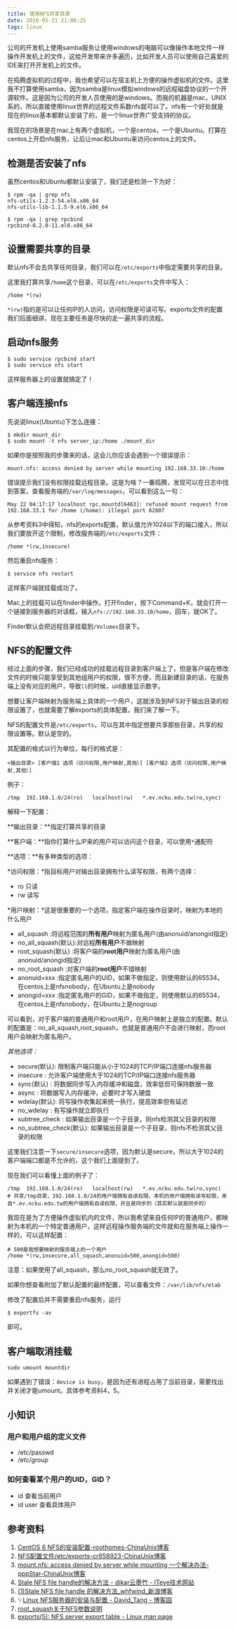 ```yaml
---
title: 使用NFS共享目录
date: 2016-05-21 21:06:25
tags: linux
---
```


公司的开发机上使用samba服务让使用windows的电脑可以像操作本地文件一样操作开发机上的文件，这给开发带来许多遍历，比如开发人员可以使用自己喜爱的IDE来打开开发机上的文件。

在捣腾虚拟机的过程中，我也希望可以在宿主机上方便的操作虚拟机的文件。这里我不打算使用samba，因为samba是linux模拟windows的远程磁盘协议的一个开源软件。这是因为公司的开发人员使用的是windows。而我的机器是mac，UNIX系的，所以直接使用linux世界的远程文件系数nfs就可以了。nfs有一个好处就是现在的linux基本都默认安装了的，是一个linux世界广受支持的协议。

我现在的场景是在mac上有两个虚拟机，一个是centos，一个是Ubuntu。打算在centos上开启nfs服务，让后让mac和Ubuntu来访问centos上的文件。

<!-- more -->

## 检测是否安装了nfs
虽然centos和Ubuntu都默认安装了，我们还是检测一下为好：

```
$ rpm -qa | grep nfs
nfs-utils-1.2.3-54.el6.x86_64
nfs-utils-lib-1.1.5-9.el6.x86_64

$ rpm -qa | grep rpcbind
rpcbind-0.2.0-11.el6.x86_64
```

## 设置需要共享的目录
默认nfs不会去共享任何目录，我们可以在`/etc/exports`中指定需要共享的目录。

这里我打算共享`/home`这个目录，可以在`/etc/exports`文件中写入：

    /home *(rw)

`*(rw)`指的是可以让任何IP的人访问，访问权限是可读可写。exports文件的配置我们后面细讲，现在主要任务是尽快的走一遍共享的流程。

## 启动nfs服务

```
$ sudo service rpcbind start
$ sudo service nfs start
```

这样服务器上的设置就搞定了！

## 客户端连接nfs
先说说linux(Ubuntu)下怎么连接：

```
$ mkdir mount_dir
$ sudo mount -t nfs server_ip:/home ./mount_dir
```

如果你是按照我的步骤来的话，这会儿你应该会遇到一个错误提示：

    mount.nfs: access denied by server while mounting 192.168.33.10:/home

错误提示我们没有权限挂载远程目录。这是为啥？一番捣腾，发现可以在日志中找到答案，查看服务端的`/var/log/messages`，可以看到这么一句：

    May 22 04:17:17 localhost rpc.mountd[6463]: refused mount request from 192.168.33.1 for /home (/home): illegal port 62807

从参考资料3中得知，nfs的exports配置，默认值允许1024以下的端口接入，所以我们要放开这个限制，修改服务端的`/etc/exports`文件：

    /home *(rw,insecure)

然后重启nfs服务：

    $ service nfs restart

这样客户端就挂载成功了。

Mac上的挂载可以在finder中操作。打开finder，按下Command+K，就会打开一个链接到服务器的对话框，输入`nfs://192.168.33.10/home`，回车，就OK了。

Finder默认会把远程目录挂载到`/Volumes`目录下。

## NFS的配置文件
经过上面的步骤，我们已经成功的挂载远程目录到客户端上了，但是客户端在修改文件的时候只能享受到其他组用户的权限，很不方便，而且新建目录的话，在服务端上没有对应的用户，导致`ll`的时候，uid直接显示数字。

想要让客户端映射为服务端上具体的一个用户，这就涉及到NFS对于输出目录的权限设置了，也就需要了解exports的具体配置，我们来了解一下。

NFS的配置文件是`/etc/exports`，可以在其中指定想要共享那些目录，共享的权限设置等。默认是空的。

其配置的格式以行为单位，每行的格式是：

    <输出目录> [客户端1 选项（访问权限,用户映射,其他）] [客户端2 选项（访问权限,用户映射,其他）]

例子：

    /tmp  192.168.1.0/24(ro)   localhost(rw)   *.ev.ncku.edu.tw(ro,sync)

解释一下配置：

**输出目录：**指定打算共享的目录

**客户端：**指你打算什么IP来的用户可以访问这个目录，可以使用`*`通配符

**选项：**有多种类型的选项：

*访问权限：*指目标用户对输出目录拥有什么读写权限，有两个选择：

- ro 只读
- rw 读写

*用户映射：*这是很重要的一个选项，指定客户端在操作目录时，映射为本地的什么用户

- all_squash        :将远程范围的**所有用户**映射为匿名用户(由anonuid/anongid指定)
- no_all_squash(默认):对远程**所有用户**不做映射
- root_squash(默认)  :将客户端的**root用户**映射为匿名用户(由anonuid/anongid指定)
- no_root_squash    :对客户端的**root用户**不错映射
- anonuid=xxx       :指定匿名用户的UID，如果不做指定，则使用默认的65534，在centos上是nfsnobody，在Ubuntu上是nobody
- anongid=xxx       :指定匿名用户的GID，如果不做指定，则使用默认的65534，在centos上是nfsnobody，在Ubuntu上是nogroup

可以看到，对于客户端的普通用户和root用户，在用户映射上是独立的配置。默认的配置是：no_all_squash,root_squash，也就是普通用户不会进行映射，而root用户会映射为匿名用户。

*其他选项：*

- secure(默认): 限制客户端只能从小于1024的TCP/IP端口连接nfs服务器
- insecure    : 允许客户端使用大于1024的TCP/IP端口连接nfs服务器
- sync(默认)  : 将数据同步写入内存缓冲和磁盘，效率低但可保持数据一致
- async       : 将数据写入内存缓冲，必要时才写入硬盘
- wdelay(默认): 将写操作收集起来统一执行，提高效率但有延迟
- no_wdelay  : 有写操作就立即执行
- subtree_check        : 如果输出目录是一个子目录，则nfs检测其父目录的权限
- no_subtree_check(默认): 如果输出目录是一个子目录，则nfs不检测其父目录的权限

这里我们注意一下`secure/insecure`选项，因为默认是secure，所以大于1024的客户端端口都是不允许的，这个我们上面提到了。

现在我们可以看懂上面的例子了：

```
/tmp  192.168.1.0/24(ro)   localhost(rw)   *.ev.ncku.edu.tw(ro,sync)
# 共享/tmp目录，192.168.1.0/24的用户端拥有自读权限，本机的用户端拥有读写权限，来自*.ev.ncku.edu.tw的用户端拥有自读权限，并且是同步的（其实默认就是同步的）
```

我现在是为了方便操作虚拟机内的文件，所以我希望来自任何IP的普通用户，都映射为本机的一个特定普通用户，这样远程操作服务端的文件就和在服务端上操作一样的，可以这样配置：

```
# 500是我想要映射的服务端上的一个用户
/home *(rw,insecure,all_squash,anonuid=500,anongid=500)
```

注意：如果使用了all_squash，那么no_root_squash就无效了。

如果你想查看附加了默认配置的最终配置，可以查看文件：`/var/lib/nfs/etab`

修改了配置后并不需要重启nfs服务，运行

    $ exportfs -av

即可。

## 客户端取消挂载

```
sudo umount mountdir
```

如果遇到了错误：`device is busy`，是因为还有进程占用了当前目录，需要找出并关闭才能umount。具体参考资料4，5。

## 小知识
### 用户和用户组的定义文件

- /etc/passwd
- /etc/group

### 如何查看某个用户的UID，GID？

- id 查看当前用户
- id user 查看具体用户

## 参考资料
1. [CentOS 6 NFS的安装配置-roothomes-ChinaUnix博客](http://blog.chinaunix.net/uid-26284318-id-3111651.html)
2. [NFS配置文件/etc/exports-cr858923-ChinaUnix博客](http://blog.chinaunix.net/uid-8038341-id-179288.html)
3. [mount.nfs: access denied by server while mounting 一个解决办法-pppStar-ChinaUnix博客](http://blog.chinaunix.net/uid-20554957-id-3444786.html)
4. [Stale NFS file handle的解决方法 - dikar云墨竹 - ITeye技术网站](http://dikar.iteye.com/blog/634862)
5. [(1)Stale NFS file handle 的解决方法_whfwind_新浪博客](http://blog.sina.com.cn/s/blog_6c9eaa15010185bt.html)
6. ✨[Linux NFS服务器的安装与配置 - David_Tang - 博客园](http://www.cnblogs.com/mchina/archive/2013/01/03/2840040.html)
7. [root_squash关于NFS参数说明](http://www.360doc.com/content/14/0527/00/17617523_381280598.shtml)
8. [exports(5): NFS server export table - Linux man page](http://linux.die.net/man/5/exports)
